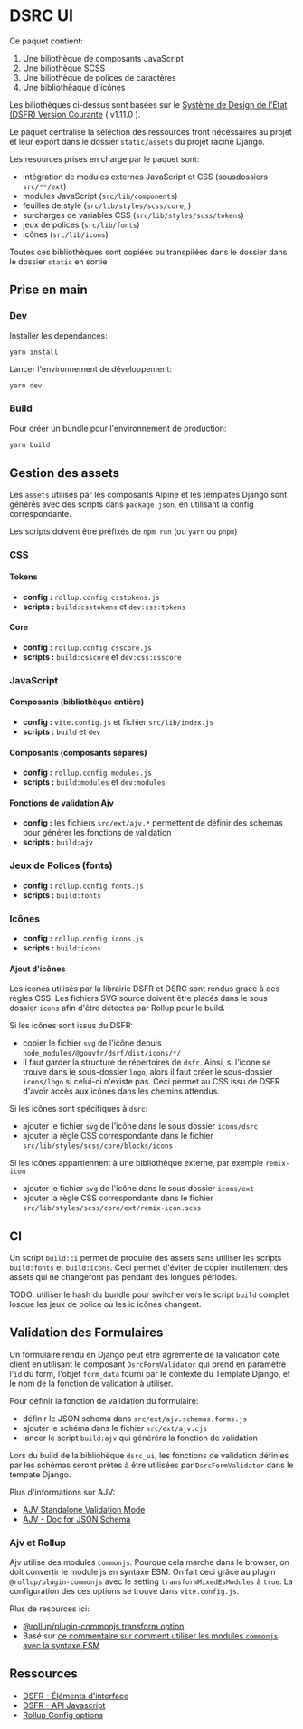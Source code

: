 # DSRC UI

Ce paquet contient:

1. Une biliothèque de composants JavaScript
1. Une biliothèque SCSS
1. Une biliothèque de polices de caractères
1. Une bibliothèaque d'icônes

Les biliothèques ci-dessus sont basées sur le [Système de Design de l'État (DSFR) Version Courante](https://www.systeme-de-design.gouv.fr/a-propos/versions/version-courante/) ( v1.11.0 ).

Le paquet centralise la séléction des ressources front nécéssaires au projet et leur export dans le dossier `static/assets` du projet racine Django.

Les resources prises en charge par le paquet sont:

- intégration de modules externes JavaScript et CSS (sousdossiers `src/**/ext`)
- modules JavaScript (`src/lib/components`)
- feuilles de style (`src/lib/styles/scss/core`, )
- surcharges de variables CSS (`src/lib/styles/scss/tokens`)
- jeux de polices (`src/lib/fonts`)
- icônes (`src/lib/icons`)

Toutes ces bibliothèques sont copiées ou transpilées dans le dossier dans le dossier `static` en sortie

## Prise en main

### Dev

Installer les dependances:

```shell
yarn install
```

Lancer l'environnement de développement:

```bash
yarn dev
```

### Build

Pour créer un bundle pour l'environnement de production:

```bash
yarn build
```

## Gestion des assets

Les `assets` utilisés par les composants Alpine et les templates Django sont générés avec des scripts dans `package.json`, en utilisant la config correspondante.

Les scripts doivent être préfixés de `npm run` (ou `yarn` ou `pnpm`)

### CSS

#### Tokens

- **config :** `rollup.config.csstokens.js`
- **scripts :** `build:csstokens` et `dev:css:tokens`

#### Core

- **config :** `rollup.config.csscore.js`
- **scripts :** `build:csscore` et `dev:css:csscore`

### JavaScript

#### Composants (bibliothèque entière)

- **config :** `vite.config.js` et fichier `src/lib/index.js`
- **scripts :** `build` et `dev`

#### Composants (composants séparés)

- **config :** `rollup.config.modules.js`
- **scripts :** `build:modules` et `dev:modules`

#### Fonctions de validation Ajv

- **config :**  les fichiers `src/ext/ajv.*` permettent de définir des schemas pour générer les fonctions de validation
- **scripts :** `build:ajv`

### Jeux de Polices (fonts)

- **config :** `rollup.config.fonts.js`
- **scripts :** `build:fonts`

### Icônes

- **config :** `rollup.config.icons.js`
- **scripts :** `build:icons`

#### Ajout d'icônes

Les icones utilisés par la librairie DSFR et DSRC sont rendus grace à des règles CSS.
Les fichiers SVG source doivent être placés dans le sous dossier `icons` afin d'être détectés par Rollup pour le build.

Si les icônes sont issus du DSFR:

- copier le fichier `svg` de l'icône depuis `node_modules/@gouvfr/dsrf/dist/icons/*/`
- il faut garder la structure de répertoires de `dsfr`. Ainsi, si l'icone se trouve dans le sous-dossier `logo`, alors il faut créer le sous-dossier `icons/logo` si celui-ci n'existe pas. Ceci permet au CSS issu de DSFR d'avoir accès aux icônes dans les chemins attendus.

Si les icônes sont spécifiques à `dsrc`:

- ajouter le fichier `svg` de l'icône dans le sous dossier `icons/dsrc`
- ajouter la règle CSS correspondante dans le fichier `src/lib/styles/scss/core/blocks/icons`

Si les icônes appartiennent à une bibliothèque externe, par exemple `remix-icon`

- ajouter le fichier `svg` de l'icône dans le sous dossier `icons/ext`
- ajouter la règle CSS correspondante dans le fichier `src/lib/styles/scss/core/ext/remix-icon.scss`

## CI

Un script `build:ci` permet de produire des assets sans utiliser les scripts `build:fonts` et `build:icons`. Ceci permet d'éviter de copier inutilement des assets qui ne changeront pas pendant des longues périodes.

TODO: utiliser le hash du bundle pour switcher vers le script `build` complet losque les jeux de police ou les ic icônes changent.

## Validation des Formulaires

Un formulaire rendu en Django peut être agrémenté de la validation côté client en utilisant le composant `DsrcFormValidator` qui prend en paramètre l'`id` du form, l'objet `form_data` fourni par le contexte du Template Django, et le nom de la fonction de validation à utiliser.

Pour définir la fonction de validation du formulaire:

- définir le JSON schema dans `src/ext/ajv.schemas.forms.js`
- ajouter le schéma dans le fichier `src/ext/ajv.cjs`
- lancer le script `build:ajv` qui généréra la fonction de validation

Lors du build de la bibliohèque `dsrc_ui`, les fonctions de validation définies par les schémas seront prêtes à être utilisées par `DsrcFormValidator` dans le tempate Django.

Plus d'informations sur AJV:

- [AJV Standalone Validation Mode](https://ajv.js.org/standalone.html)
- [AJV - Doc for JSON Schema](https://ajv.js.org/json-schema.html)

### Ajv et Rollup

Ajv utilise des modules `commonjs`. Pourque cela marche dans le browser, on doit convertir le module js en syntaxe ESM.
On fait ceci grâce au plugin `@rollup/plugin-commonjs`  avec le setting `transformMixedEsModules` à `true`.
La configuration des ces options se trouve dans `vite.config.js`.

Plus de resources ici:

- [@rollup/plugin-commonjs transform option](https://github.com/rollup/plugins/tree/master/packages/commonjs#transformmixedesmodules)
- Basé sur [ce commentaire sur comment utiliser les modules `commonjs` avec la syntaxe ESM](https://github.com/ajv-validator/ajv/issues/2209)

## Ressources

- [DSFR - Éléments d'interface](https://www.systeme-de-design.gouv.fr/elements-d-interface)
- [DSFR - API Javascript](https://www.systeme-de-design.gouv.fr/utilisation-et-organisation/developpeurs/api-javascript)
- [Rollup Config options](https://rollupjs.org/configuration-options/)
